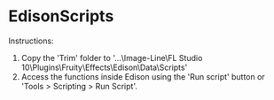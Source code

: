 # EdisonScripts

Instructions:
1. Copy the 'Trim' folder to '...\Image-Line\FL Studio 10\Plugins\Fruity\Effects\Edison\Data\Scripts'
2. Access the functions inside Edison using the 'Run script' button or 'Tools > Scripting > Run Script'.
